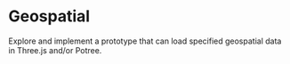 # Geospatial
Explore and implement a prototype that can load specified geospatial data in Three.js and/or Potree.
